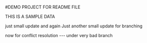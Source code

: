 #DEMO PROJECT FOR README FILE

THIS IS A SAMPLE DATA


just small update and again
Just another small update for branching

now for conflict resolution --- under very bad branch